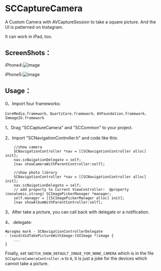 SCCaptureCamera
===============

A Custom Camera with AVCaptureSession to take a square picture. And the UI is patterned on Instagram.

It can work in iPad, too.

ScreenShots：
----------

iPhone4:![image](https://github.com/xhzengAIB/SCCaptureCamera/raw/master/Screenshots/screenShot_iPhone4.png)          

iPhone5:![image](https://github.com/xhzengAIB/SCCaptureCamera/raw/master/Screenshots/screenShot_iPhone5.png)


Usage：
----------
0、Import four frameworks: 
```
CoreMedia.framework、QuartzCore.framework、AVFoundation.framework、ImmageIO.framework
```

1、Drag "SCCaptureCamera" and "SCCommon" to your project.

2、Import "SCNavigationController.h" and code like this:
```
    //show camera
    SCNavigationController *nav = [[SCNavigationController alloc] init];
    nav.scNaigationDelegate = self;
    [nav showCameraWithParentController:self];
    
    //show photo library
    SCNavigationController *nav = [[SCNavigationController alloc] init];
    nav.scNaigationDelegate = self;
    // add property to Current ViewController:  @property (nonatomic,strong) SCImagePickerManager *manager;
    self.manager = [[SCImagePickerManager alloc] init];
    [nav showAlbumWithParentController:self];
```    
3、After take a picture, you can call back with delegate or a notification.

4、 delegate:
```
#pragma mark - SCNavigationControllerDelegate
- (void)didTakePictureWithImage:(UIImage *)image {
    ...
}
```


Finally, set ```SWITCH_SHOW_DEFAULT_IMAGE_FOR_NONE_CAMERA``` which is in the file ```SCCaptureCameraController.m``` to ```0```, it is just a joke for the devices which cannot take a picture.





